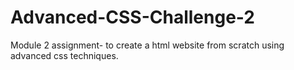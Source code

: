 # Advanced-CSS-Challenge-2
Module 2 assignment- to create a html website from scratch using advanced css techniques.

